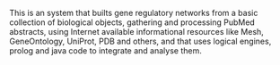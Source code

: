 This is an system that builts gene regulatory networks from a basic collection of biological objects, gathering and processing PubMed abstracts, using Internet available informational resources like Mesh, GeneOntology, UniProt, PDB and others, and that uses logical engines, prolog and java code to integrate and analyse them.
